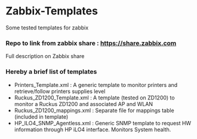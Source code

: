 # Zabbix-Templates
Some tested templates for zabbix
### Repo to link from zabbix share : https://share.zabbix.com
Full description on Zabbix share

### Hereby a brief list of templates
- Printers_Template.xml : A generic template to monitor printers and retrieve/follow printers supplies level
- Ruckus_ZD1200_Template.xml : A template (tested on ZD1200) to monitor a Ruckus ZD1200 and associated AP and WLAN
- Ruckus_ZD1200_mappings.xml : Separate file for mappings table (included in template)
- HP_ILO4_SNMP_Agentless.xml : Generic SNMP template to request HW information through HP iLO4 interface. Monitors System health.
